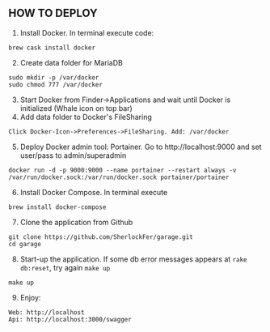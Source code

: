 ## HOW TO DEPLOY
1. Install Docker. In terminal execute code: 
```
brew cask install docker
```
2. Create data folder for MariaDB
```
sudo mkdir -p /var/docker
sudo chmod 777 /var/docker
```    
3. Start Docker from Finder->Applications and wait until Docker is initialized (Whale icon on top bar)
4. Add data folder to Docker's FileSharing
```
Click Docker-Icon->Preferences->FileSharing. Add: /var/docker
```
5. Deploy Docker admin tool: Portainer. Go to http://localhost:9000 and set user/pass to admin/superadmin 
```
docker run -d -p 9000:9000 --name portainer --restart always -v /var/run/docker.sock:/var/run/docker.sock portainer/portainer  
```
6. Install Docker Compose. In terminal execute
```
brew install docker-compose
```
7. Clone the application from Github 
```
git clone https://github.com/SherlockFer/garage.git
cd garage
```    
8. Start-up the application. If some db error messages appears at `rake db:reset`, try again `make up` 
```
make up
```
9. Enjoy:
```
Web: http://localhost
Api: http://localhost:3000/swagger
```
